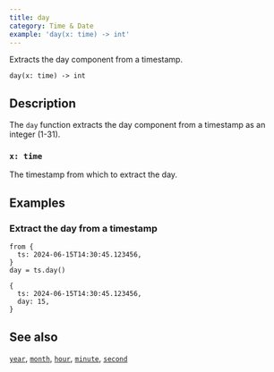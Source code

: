 ```yaml
---
title: day
category: Time & Date
example: 'day(x: time) -> int'
---
```



Extracts the day component from a timestamp.

```tql
day(x: time) -> int
```

## Description

The `day` function extracts the day component from a timestamp as an integer
(1-31).

### `x: time`

The timestamp from which to extract the day.

## Examples

### Extract the day from a timestamp

```tql
from {
  ts: 2024-06-15T14:30:45.123456,
}
day = ts.day()
```

```tql
{
  ts: 2024-06-15T14:30:45.123456,
  day: 15,
}
```

## See also

[`year`](/reference/functions/year),
[`month`](/reference/functions/month),
[`hour`](/reference/functions/hour),
[`minute`](/reference/functions/minute),
[`second`](/reference/functions/second)
